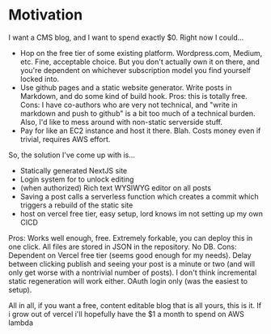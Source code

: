 # Motivation

I want a CMS blog, and I want to spend exactly $0. Right now I could... 
- Hop on the free tier of some existing platform. Wordpress.com, Medium, etc. Fine, acceptable choice. But you don't actually own it on there, and you're dependent on whichever subscription model you find yourself locked into.
- Use github pages and a static website generator. Write posts in Markdown, and do some kind of build hook. Pros: this is totally free. Cons: I have co-authors who are very not technical, and "write in markdown and push to github" is a bit too much of a technical burden. Also, I'd like to mess around with non-static serverside stuff.
- Pay for like an EC2 instance and host it there. Blah. Costs money even if trivial, requires AWS effort.

So, the solution I've come up with is...
- Statically generated NextJS site
- Login system for to unlock editing
- (when authorized) Rich text WYSIWYG editor on all posts
- Saving a post calls a serverless function which creates a commit which triggers a rebuild of the static site
- host on vercel free tier, easy setup, lord knows im not setting up my own CICD

Pros: Works well enough, free. Extremely forkable, you can deploy this in one click. All files are stored in JSON in the repository. No DB.
Cons: Dependent on Vercel free tier (seems good enough for my needs). Delay between clicking publish and seeing your post is a minute or two (and will only get worse with a nontrivial number of posts). I don't think incremental static regeneration will work either. OAuth login only (was the easiest to setup). 

All in all, if you want a free, content editable blog that is all yours, this is it. If i grow out of vercel i'll hopefully have the $1 a month to spend on AWS lambda
